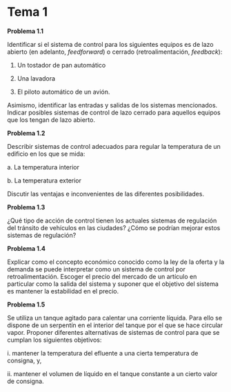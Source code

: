 # Tema 1

**Problema 1.1**

Identificar si el sistema de control para los siguientes equipos es de
lazo abierto (en adelanto, *feedforward*) o cerrado (retroalimentación,
*feedback*):

1.  Un tostador de pan automático

2.  Una lavadora

3.  El piloto automático de un avión.

Asimismo, identificar las entradas y salidas de los sistemas
mencionados. Indicar posibles sistemas de control de lazo cerrado para
aquellos equipos que los tengan de lazo abierto.

**Problema 1.2**

Describir sistemas de control adecuados para regular la temperatura de un edificio en los que se mida:

a. La temperatura interior

b. La temperatura exterior

Discutir las ventajas e inconvenientes de las diferentes posibilidades.

**Problema 1.3**

¿Qué tipo de acción de control tienen los actuales sistemas de regulación del tránsito de vehículos en las ciudades? ¿Cómo se podrían mejorar estos sistemas de regulación?

**Problema 1.4**

Explicar como el concepto económico conocido como la ley de la oferta y la demanda se puede interpretar como un sistema de control por retroalimentación. Escoger el precio del mercado de un artículo en particular como la salida del sistema y suponer que el objetivo del sistema es mantener la estabilidad en el precio.

**Problema 1.5**

Se utiliza un tanque agitado para calentar una corriente líquida. Para ello se dispone de un serpentín en el interior del tanque por el que se hace circular vapor. Proponer diferentes alternativas de sistemas de control para que se cumplan los siguientes objetivos:

i. mantener la temperatura del efluente a una cierta temperatura de consigna, y,

ii. mantener el volumen de líquido en el tanque constante a un cierto valor de consigna.